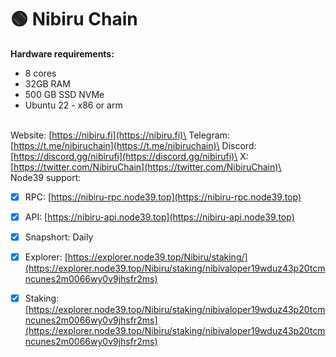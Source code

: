 # 🟢 Nibiru Chain

**Hardware requirements:**&#x20;

* 8 cores
* 32GB RAM
* 500 GB SSD NVMe
* Ubuntu 22 - x86 or arm

\
Website: [https://nibiru.fi](https://nibiru.fi)\
Telegram: [https://t.me/nibiruchain](https://t.me/nibiruchain)\
Discord: [https://discord.gg/nibirufi](https://discord.gg/nibirufi)\
X: [https://twitter.com/NibiruChain](https://twitter.com/NibiruChain)\
\
Node39 support:

* [x] RPC: [https://nibiru-rpc.node39.top](https://nibiru-rpc.node39.top)
* [x] API: [https://nibiru-api.node39.top](https://nibiru-api.node39.top)
* [x] Snapshort: Daily
* [x] Explorer: [https://explorer.node39.top/Nibiru/staking/](https://explorer.node39.top/Nibiru/staking/nibivaloper19wduz43p20tcmncunes2m0066wy0v9jhsfr2ms)
* [x] Staking: [https://explorer.node39.top/Nibiru/staking/nibivaloper19wduz43p20tcmncunes2m0066wy0v9jhsfr2ms](https://explorer.node39.top/Nibiru/staking/nibivaloper19wduz43p20tcmncunes2m0066wy0v9jhsfr2ms)

